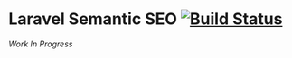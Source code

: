 # Laravel Semantic SEO [![Build Status](https://semaphoreci.com/api/v1/noeldemartin/laravel-semantic-seo/branches/master/badge.svg)](https://semaphoreci.com/noeldemartin/laravel-semantic-seo)

*Work In Progress*
